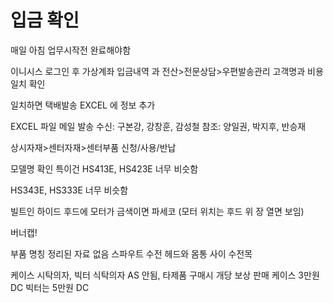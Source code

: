 # 입금 확인

매일 아침 업무시작전 완료해야함

이니시스 로그인 후 가상계좌 입금내역 과
전산>전문상담>우편발송관리 고객명과 비용 일치 확인

일치하면 택배발송 EXCEL 에 정보 추가

EXCEL 파일 메일 발송 수신: 구본강, 강창훈, 감성철 참조: 양일권, 박지후, 반승재

상시자재>센터자재>센터부품 신청/사용/반납

모델명 확인 특이건
HS413E, HS423E 너무 비슷함

HS343E, HS333E 너무 비슷함

빌트인 하이드 후드에 모터가 금색이면 파세코
(모터 위치는 후드 위 장 열면 보임)

버너캡!

부품 명칭 정리된 자료 없음
스파우트 수전 헤드와 몸통 사이 수전목

케이스 시탁의자, 빅터 식탁의자
AS 안됨, 타제품 구매시 개당 보상 판매 
케이스 3만원 DC 
빅터는 5만원 DC 

